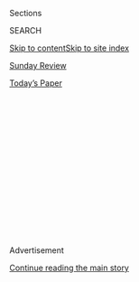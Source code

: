 <div id="app">

<div>

<div>

<div>

<div class="NYTAppHideMasthead css-1q2w90k e1suatyy0">

<div class="section css-ui9rw0 e1suatyy2">

<div class="css-eph4ug er09x8g0">

<div class="css-6n7j50">

</div>

<span class="css-1dv1kvn">Sections</span>

<div class="css-10488qs">

<span class="css-1dv1kvn">SEARCH</span>

</div>

[Skip to content](#site-content)[Skip to site index](#site-index)

</div>

<div id="masthead-section-label" class="css-1wr3we4 eaxe0e00">

[Sunday
Review](https://www.nytimes.com/section/opinion/sunday)

</div>

<div class="css-10698na e1huz5gh0">

</div>

</div>

<div id="masthead-bar-one" class="section hasLinks css-15hmgas e1csuq9d3">

<div class="css-uqyvli e1csuq9d0">

</div>

<div class="css-1uqjmks e1csuq9d1">

</div>

<div class="css-9e9ivx">

[](https://myaccount.nytimes.com/auth/login?response_type=cookie&client_id=vi)

</div>

<div class="css-1bvtpon e1csuq9d2">

[Today’s
Paper](https://www.nytimes.com/section/todayspaper)

</div>

</div>

</div>

</div>

<div data-aria-hidden="false">

<div id="site-content" data-role="main">

<div>

<div class="css-1aor85t" style="opacity:0.000000001;z-index:-1;visibility:hidden">

<div class="css-1hqnpie">

<div class="css-epjblv">

<span class="css-17xtcya">[Sunday
Review](/section/opinion/sunday)</span><span class="css-x15j1o">|</span><span class="css-fwqvlz">Donald
Trump Is the Best Ever President in the History of the
Cosmos</span>

</div>

<div class="css-k008qs">

<div class="css-1iwv8en">

<span class="css-18z7m18"></span>

<div>

</div>

</div>

<span class="css-1n6z4y">https://nyti.ms/30Kpsil</span>

<div class="css-1705lsu">

<div class="css-4xjgmj">

<div class="css-4skfbu" data-role="toolbar" data-aria-label="Social Media Share buttons, Save button, and Comments Panel with current comment count" data-testid="share-tools">

  - 
  - 
  - 
  - 
    
    <div class="css-6n7j50">
    
    </div>

  - 
  - 

</div>

</div>

</div>

</div>

</div>

</div>

<div id="NYT_TOP_BANNER_REGION" class="css-13pd83m">

</div>

<div id="top-wrapper" class="css-1sy8kpn">

<div id="top-slug" class="css-l9onyx">

Advertisement

</div>

[Continue reading the main
story](#after-top)

<div class="ad top-wrapper" style="text-align:center;height:100%;display:block;min-height:250px">

<div id="top" class="place-ad" data-position="top" data-size-key="top">

</div>

</div>

<div id="after-top">

</div>

</div>

<div>

<div class="css-v5btjw etb61u70">

<div class="css-v05ibm etb61u71">

[Opinion](/section/opinion)

</div>

</div>

<div id="sponsor-wrapper" class="css-1hyfx7x">

<div id="sponsor-slug" class="css-19vbshk">

Supported by

</div>

[Continue reading the main
story](#after-sponsor)

<div id="sponsor" class="ad sponsor-wrapper" style="text-align:center;height:100%;display:block">

</div>

<div id="after-sponsor">

</div>

</div>

<div class="css-186x18t">

</div>

<div class="css-1vkm6nb ehdk2mb0">

# Donald Trump Is the Best Ever President in the History of the Cosmos

</div>

That’s no more fantastical than the rest of his re-election campaign.

<div class="css-18e8msd">

<div class="css-vp77d3 epjyd6m0">

<div class="css-1p10dcb ey68jwv0" data-aria-hidden="true">

[![Frank
Bruni](https://static01.nyt.com/images/2018/04/03/opinion/frank-bruni/frank-bruni-thumbLarge.png
"Frank Bruni")](https://www.nytimes.com/by/frank-bruni)

</div>

<div class="css-1baulvz">

By [<span class="css-1baulvz last-byline" itemprop="name">Frank
Bruni</span>](https://www.nytimes.com/by/frank-bruni)

<div class="css-8atqhb">

Opinion Columnist

</div>

</div>

</div>

  - July 25,
    2020

  - 
    
    <div class="css-4xjgmj">
    
    <div class="css-pvvomx" data-role="toolbar" data-aria-label="Social Media Share buttons, Save button, and Comments Panel with current comment count" data-testid="share-tools">
    
      - 
      - 
      - 
      - 
        
        <div class="css-6n7j50">
        
        </div>
    
      - 
      - 
    
    </div>
    
    </div>

</div>

<div class="css-79elbk" data-testid="photoviewer-wrapper">

<div class="css-z3e15g" data-testid="photoviewer-wrapper-hidden">

</div>

<div class="css-1a48zt4 ehw59r15" data-testid="photoviewer-children">

![<span class="css-cnj6d5 e1z0qqy90" itemprop="copyrightHolder"><span class="css-1ly73wi e1tej78p0">Credit...</span><span><span>Ben
Wiseman</span></span></span>](https://static01.nyt.com/images/2020/07/26/opinion/sunday/26bruni/26bruni-articleLarge.jpg?quality=75&auto=webp&disable=upscale)

</div>

</div>

</div>

<div class="section meteredContent css-1r7ky0e" name="articleBody" itemprop="articleBody">

<div class="audioFigureHeading">

### Listen to This Op-Ed

<span class="css-16qbtva">Audio Recording by Audm</span>

</div>

<div class="css-qe9gm7">

<div>

</div>

</div>

<div class="css-1fanzo5 StoryBodyCompanionColumn">

<div class="css-53u6y8">

*To hear more audio stories from publishers like The New York Times,
download*[**](https://www.audm.com/?utm_source=nytmag&utm_medium=embed&utm_campaign=left_behind_draper)[*Audm
for iPhone or
Android*](https://www.audm.com/?utm_source=nytopinion&utm_medium=embed&utm_campaign=trump_history_cosmos)*.*

It’s no longer interesting, or particularly newsworthy, to point out
that Donald Trump lies. It stopped being interesting a long time ago. He
lied en route to the presidency. He lied about the crowd at his
inauguration. His speech itself was one big lie. And the falsehoods only
metastasized from there.

Why? We’ve covered that, too, most recently in all the chatter about
“Too Much and Never Enough,” by Mary Trump, who is not only his niece
but also a clinical psychologist. He lies because he grew up among
liars. He lies because hyperbole and hooey buoy his fragile ego. He lies
because he is practiced at it, is habituated to it and never seems to
pay much of a price for it.

What intrigues me is that last part: the impunity. I want to understand
how he has gotten away with all of the lying, because I’m desperate to
know whether he’ll continue to.

That’s the question at the heart of his re-election bid, because his
strategy isn’t really “law and order” or racism or a demonization of
liberals as monument-phobic wackadoodles or a [diminution of Joe
Biden](https://www.nytimes.com/2020/05/17/opinion/trump-biden-age.html)
as a doddering wreck. All of those gambits are there, but they spring
from and burble back to a larger, overarching scheme. His strategy is
fiction. His strategy is lies.

</div>

</div>

<div class="css-1fanzo5 StoryBodyCompanionColumn">

<div class="css-53u6y8">

Can he sell enough Americans on the make-believe that he really cares
about the quality of life in cities and is dispatching federal officers
as a constructive measure rather than a provocative one, in a flash of
empathy versus a fit of vanity? He gave himself away a few days ago when
[he punctuated a
mention](https://www.whitehouse.gov/briefings-statements/remarks-president-trump-operation-legend-combatting-violent-crime-american-cities/)
of “the wonderful people of Chicago” with the needless notation that
it’s “a city I know very well.” Everything Trump says is
self-referential, and everything he does is self-reverential.

Can he feed voters the fantasy that his actions in the infancy of this
pandemic saved lives and that our country’s world-leading death toll and
un-flattened curve are more figment than fact or at least more fluke
than indictment? Can he convincingly [don the
mask](https://www.newsweek.com/donald-trump-mask-timeline-avoid-patriotic-1519300)
of a longtime evangelist for masks?

His recent [interview with Chris
Wallace](https://nymag.com/intelligencer/2020/07/trump-interview-chris-wallace-cognitive-dementia-fox-news.html)
of Fox News was a trial run of this and … wow. Up was down. Black was
white. A superficial check of [his cognitive
coherence](https://www.washingtonpost.com/politics/trump-bragging-cognitive-test-dementia/2020/07/22/6578e826-cb65-11ea-91f1-28aca4d833a0_story.html)
was a profound spelunking of his cerebral glory.

He claimed that Joe Biden had pledged to defund — no, *abolish* — the
police, when Biden had [done nothing of the
kind](https://www.factcheck.org/2020/07/trumps-false-recurring-claim-about-bidens-stance-on-police/).
He boasted that America’s management of this pandemic made us “the envy
of the world,” when in fact we’re so densely diseased that we’re [barred
from entering most of
Europe](https://www.nytimes.com/article/eu-travel-ban-explained-usa.html).
Oh, and he’s cruising toward four more years: All of those pollsters who
predict otherwise are incompetent fabulists. (Talk about projection.)

</div>

</div>

<div>

</div>

<div class="css-1fanzo5 StoryBodyCompanionColumn">

<div class="css-53u6y8">

Then there are the Trump campaign’s ads, which are “Veep”-grade
caricatures of the usual fakery, not to mention paragons of incompetence
in their own regard. One that appeared on Facebook in early July said,
“WE WILL PROTECT THIS” — just like that, in URGENT CAPITAL LETTERS —
beneath a picture of a statue of Jesus. But Trump won’t be protecting
that statue, because, as eagle-eyed observers noticed, [it was the
Christ the Redeemer
monument](https://www.thedailybeast.com/trump-camp-vows-to-protect-brazils-most-iconic-statue-from-left-wing-mobs)
that looms over Rio de Janeiro.

</div>

</div>

<div class="css-1fanzo5 StoryBodyCompanionColumn">

<div class="css-53u6y8">

Another Facebook ad a few weeks later comprised two side-by-side
pictures. Under an image of Trump were the words “Public Safety.” Under
a separate image, of a police officer crumpled on the ground amid
protesters, were “Chaos & Violence.”

Scary\! But, again, foreign. The scene wasn’t Portland or Minneapolis or
Washington or Chicago circa 2020, although that was the obvious
suggestion. The picture, it turns out, was taken in Ukraine. *Six years
ago*. For a more complete and very funny deconstruction of its
infelicity, [read Jonathan Last’s riff in The
Bulwark](https://thebulwark.com/trumps-new-ad-is-amazing/).

The Trump campaign’s television commercials, meanwhile, have [painted a
dystopia](https://www.nytimes.com/2020/07/21/us/politics/trump-portland-federal-agents.html)
of rampant criminality in Democratic-controlled metropolises where the
police no longer function or exist. One [shows an elderly woman being
attacked](https://www.nytimes.com/2020/07/21/us/politics/trump-portland-federal-agents.html)
by a burglar as she listens to a 911 recording that tells her to “leave
a message.”

If this is Trump’s tenor in July, just imagine October. By the time he’s
done, [Willie
Horton](https://www.cnn.com/2018/11/01/politics/willie-horton-ad-1988-explainer-trnd/index.html)
will look like Peter Pan.

It’s beyond ludicrous. But is it too much? I once would have answered an
emphatic yes. Now I just don’t know.

Every president’s election illuminates the moment in which it occurs,
and Trump’s told us something important — and terrifying — about our
relationship with the truth. He relied like no candidate before him on a
new infrastructure of misinformation and disinformation, tweeting toward
Bethlehem while his allies made Mark Zuckerberg their stooge. If you’re
peddling fiction, Twitter and Facebook are the right bazaars.

</div>

</div>

<div class="css-1fanzo5 StoryBodyCompanionColumn">

<div class="css-53u6y8">

But they’re hardly the only ones. The web (how aptly named) has fostered
the proliferation of “news” sites with partisan and micro-partisan
agendas. They amount to [flourishing ecosystems for alternate
realities](https://www.nytimes.com/2018/10/30/opinion/internet-violence-hate-prejudice.html).
Many Americans believe that Trump is an underappreciated martyr because
they marinate in selective, manipulated and outright fraudulent
factoids. And Trump and his minions have really figured out how to
slather on the marinade.

When Robert Mueller released the conclusions of his investigation into
the Trump campaign’s ties to Russia, everyone focused on its second
section, about Trump, when the first was at least as important. It
documented the [extent and ingenuity of Russia’s attempts to pervert the
election](https://www.pbs.org/newshour/show/inside-the-mueller-report-a-sophisticated-russian-interference-campaign).
But even many of the people who paid it heed missed the point, which
wasn’t Russia’s nefariousness. It was the process’s corruptibility. It
was the power of lies in a world gone digital.

</div>

</div>

<div>

</div>

<div class="css-1fanzo5 StoryBodyCompanionColumn">

<div class="css-53u6y8">

As for the power of a liar, well, that’s what Trump is testing. He got
away with [lies in his business
career](https://www.nytimes.com/2016/07/17/us/politics/donald-trump-business.html)
because he chose professional avenues paved with deception and crowded
with con men. Plus he had — and still has — a special talent for
treating drivel as gospel, as long as it’s tumbling from his lips.
That’s the great advantage of the truly amoral: They’re liberated from
any tug of conscience, so there’s no suspicious hesitancy in their
words, no revelatory panic in their eyes. Damn the verities and full
steam ahead.

He got away with lies in 2016 because of social media, because show
business and politics had finally fused to the point where one was
indistinguishable from the other, and because many Americans had grown
so skeptical of traditional candidates that an utterly untraditional one
seemed more trustworthy on some level. Trump was the diet that hadn’t
yet failed them. They were ready to believe.

But to believe now is to ignore the receipts. About 150,000 Americans
have died from Covid-19. Tens of millions have tumbled into financial
ruin or are on the precipice of it. Racial tensions are at a palpable
boil. And Trump keeps having to double back to correct his predictions
and retrace his missteps. Charlotte, Jacksonville, Charlotte: I’ve lost
track of [where the Republicans are convening next
month](https://www.cnn.com/2020/07/23/politics/rnc-jacksonville/index.html)
and of who’s on board, though I remain primed for Trump’s remarks. He
alone can fictionalize it.

From now until Nov. 3, Trump will take the grand inventions that attend
any presidential candidate’s campaign to a newly grandiose level,
signaled by [his insistence a few days
ago](https://www.whitehouse.gov/briefings-statements/remarks-president-trump-press-briefing-072220/)
that he’d “done more for Black Americans than anybody with the possible
exception of Abraham Lincoln.” I love that “possible.” Trump, Lincoln:
It’s a jump ball, really.

</div>

</div>

<div class="css-1fanzo5 StoryBodyCompanionColumn">

<div class="css-53u6y8">

So while this election is indeed a contest between two men with two
visions, it’s also something else. It’s the tallest tale Trump has ever
scaled, the greatest story ever told. It’s a referendum on the reaches
of his persuasion. It’s a judgment of the depths of Americans’
gullibility.

Have we cut the cord to reality? Then Trump has a chance. And America
hasn’t a prayer.

*I invite you to sign up for my free* [*weekly email
newsletter*](https://www.nytimes.com/newsletters/frank-bruni)*. You can
follow me on Twitter
(*[*@FrankBruni*](https://twitter.com/FrankBruni)*).*

*Listen to* [*“The Argument”
podcast*](https://www.nytimes.com/column/the-argument) *every Thursday
morning, with Ross Douthat, Michelle Goldberg and me.*

</div>

</div>

</div>

<div>

</div>

<div>

</div>

<div>

</div>

<div>

<div id="bottom-wrapper" class="css-1ede5it">

<div id="bottom-slug" class="css-l9onyx">

Advertisement

</div>

[Continue reading the main
story](#after-bottom)

<div id="bottom" class="ad bottom-wrapper" style="text-align:center;height:100%;display:block;min-height:90px">

</div>

<div id="after-bottom">

</div>

</div>

</div>

</div>

</div>

## Site Index

<div>

</div>

## Site Information Navigation

  - [© <span>2020</span> <span>The New York Times
    Company</span>](https://help.nytimes.com/hc/en-us/articles/115014792127-Copyright-notice)

<!-- end list -->

  - [NYTCo](https://www.nytco.com/)
  - [Contact
    Us](https://help.nytimes.com/hc/en-us/articles/115015385887-Contact-Us)
  - [Work with us](https://www.nytco.com/careers/)
  - [Advertise](https://nytmediakit.com/)
  - [T Brand Studio](http://www.tbrandstudio.com/)
  - [Your Ad
    Choices](https://www.nytimes.com/privacy/cookie-policy#how-do-i-manage-trackers)
  - [Privacy](https://www.nytimes.com/privacy)
  - [Terms of
    Service](https://help.nytimes.com/hc/en-us/articles/115014893428-Terms-of-service)
  - [Terms of
    Sale](https://help.nytimes.com/hc/en-us/articles/115014893968-Terms-of-sale)
  - [Site
    Map](https://spiderbites.nytimes.com)
  - [Help](https://help.nytimes.com/hc/en-us)
  - [Subscriptions](https://www.nytimes.com/subscription?campaignId=37WXW)

</div>

</div>

</div>

</div>
